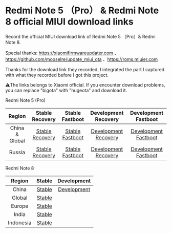 # Redmi Note 5 （Pro） & Redmi Note 8 official MIUI download links

Record the official MIUI download link of Redmi Note 5 （Pro）& Redmi Note 8.

Special thanks:
https://xiaomifirmwareupdater.com 、https://github.com/mooseIre/update_miui_ota 、https://roms.miuier.com 

Thanks for the download link they recorded, I integrated the part I captured with what they recorded before I got this project.

⚠️The links belongs to Xiaomi official.
If you encounter download problems, you can replace "bigota" with "hugeota" and download it.

Redmi Note 5 (Pro)

| Region | Stable Recovery | Stable Fastboot | Development Recovery | Development Fastboot |
| :----: | :----: | :----: | :----: | :----: |
| China & Global |[Stable Recovery]()|[Stable Fastboot]()|[Development Recovery](https://github.com/Kifranei/wG_miuidownloadlink/blob/main/whyred_developer/whyred_recovery_developer_cn.md)|[Development Fastboot](https://github.com/Kifranei/wG_miuidownloadlink/blob/main/whyred_developer/whyred_fastboot_developer_cn.md)
| Russia |[Stable Recovery]()|[Stable Fastboot]()|[Development Recovery]()|[Development Fastboot]()


Redmi Note 8

| Region | Stable | Development |
| :----: | :----: | :----: |
| China |[Stable](https://github.com/Kifranei/wG_miuidownloadlink/blob/main/stable/CN.md)|[Development](https://github.com/Kifranei/wG_miuidownloadlink/blob/main/development/CN.md)
| Global |[Stable](https://github.com/Kifranei/wG_miuidownloadlink/blob/main/stable/MI.md)|
| Europe |[Stable](https://github.com/Kifranei/wG_miuidownloadlink/blob/main/stable/EEA.md)|
| India |[Stable](https://github.com/Kifranei/wG_miuidownloadlink/blob/main/stable/IN.md)|
| Indonesia |[Stable](https://github.com/Kifranei/wG_miuidownloadlink/blob/main/stable/ID.md)|
